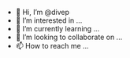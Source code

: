 - 👋 Hi, I’m @divep
- 👀 I’m interested in ...
- 🌱 I’m currently learning ...
- 💞️ I’m looking to collaborate on ...
- 📫 How to reach me ...

<!---
divep/divep is a ✨ special ✨ repository because its `README.md` (this file) appears on your GitHub profile.
You can click the Preview link to take a look at your changes.
--->
